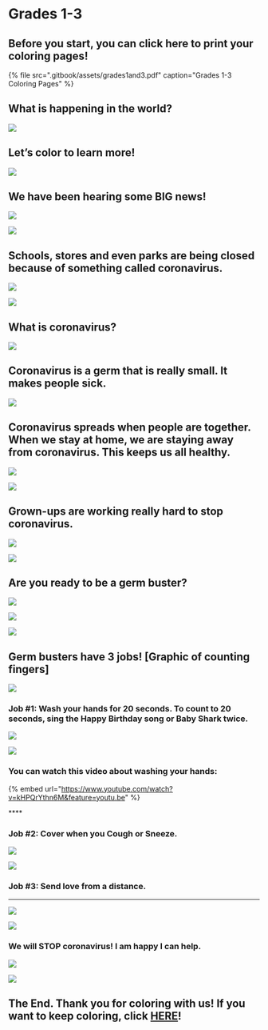 # Grades 1-3

## Before you start, you can click here to print your coloring pages!

{% file src=".gitbook/assets/grades1and3.pdf" caption="Grades 1-3 Coloring Pages" %}

## What is happening in the world?

![](.gitbook/assets/confused-kid.psd)

## **Let’s color to learn more!**

![](.gitbook/assets/drawing.png)

## **We have been hearing some BIG news!** 

![](https://lh5.googleusercontent.com/MAMegjC9JUdIreGp8MQv9JNNcCKSoBSkE93H_v-8ft57QSDsNpel7agkkAdiQv8_V9EMG0lZ28v9BfOtd9DXs8x_Raj5UNPuQQh71rbaITyJy2cOSNpoYOlyR2l7aENcnN2lcNb4)

![](https://lh3.googleusercontent.com/XyIfcqzv-BdEbojxYg2SaCEZLyhCkBEUlCvjUFlmkx4ZSXABwC0HfGdXw6gVxaZ_WBHCvCokwlndHd2GymHMK2oxbrbkvRRnTKPv9-JdKAglVZKbN1uCMfCUEzj_n3Pn3qBthCck)

## **Schools, stores and even parks are being closed because of something called coronavirus.**

![](https://lh5.googleusercontent.com/0E_tOL3pD5uBAm7Ybiu5-PJntgMXS_mSHPnthMV-KEO-Q39tp13d0-_WNHNUpH0gVWT8dPmcUhkh6fFm1Cemd0-p4lgfmI4oNa8t81BvE-iK4bK5PPIw9DksERvUg70gqocRzwNx)

![](https://lh3.googleusercontent.com/XyIfcqzv-BdEbojxYg2SaCEZLyhCkBEUlCvjUFlmkx4ZSXABwC0HfGdXw6gVxaZ_WBHCvCokwlndHd2GymHMK2oxbrbkvRRnTKPv9-JdKAglVZKbN1uCMfCUEzj_n3Pn3qBthCck)

## **What is coronavirus?**

![](.gitbook/assets/confused.png)

## **Coronavirus is a germ that is really small. It makes people sick.**

![](.gitbook/assets/3dgerm.png)

## **Coronavirus spreads when people are together. When we stay at home, we are staying away from coronavirus. This keeps us all healthy.**  

![](https://lh6.googleusercontent.com/YhrpKLVjgsnm7GRNl4vmHS0AFzF2k-8qFjWBIUFKhUVAkDDAEoAWe07bt7lWI39GMIcvQ6SVXfV-sFK70XA4BQbFeyXYrQu0ppfXqVGSYofc2g2F6DqjNNSDskpsT4rsa_hnpQ-M)

![](https://lh3.googleusercontent.com/XyIfcqzv-BdEbojxYg2SaCEZLyhCkBEUlCvjUFlmkx4ZSXABwC0HfGdXw6gVxaZ_WBHCvCokwlndHd2GymHMK2oxbrbkvRRnTKPv9-JdKAglVZKbN1uCMfCUEzj_n3Pn3qBthCck)

## **Grown-ups are working really hard to stop coronavirus.**

![](https://lh6.googleusercontent.com/1nxZZVtW6s8IbKqtakTtaZBWWLj69v8KSN8ymbZInf8d_-EVPa3uZI8Uf9XCjr8_heB9MENbbt6LKgucS_kqX0I5aH8odyNzndp5xP3__RlXwUD5Np_8GAWN6wrpTEPqTVPkqXe0)

![](https://lh3.googleusercontent.com/XyIfcqzv-BdEbojxYg2SaCEZLyhCkBEUlCvjUFlmkx4ZSXABwC0HfGdXw6gVxaZ_WBHCvCokwlndHd2GymHMK2oxbrbkvRRnTKPv9-JdKAglVZKbN1uCMfCUEzj_n3Pn3qBthCck)

## **Are you ready to be a germ buster?**

![](.gitbook/assets/germ-buster.png)

![](https://lh6.googleusercontent.com/icl9Pt5Oi2shc-0uSPqKAmkW9MvAr9XZcC_AxqMjx99E3vmh7QXj0SgMnkPcWn8X_1qBPRninp6WH76pTHhza-jUplVsN-6ZcQT9_yoWr5eqFbtYCbFZamELuc5xoqGCTZKXqVf1)

![](https://lh3.googleusercontent.com/XyIfcqzv-BdEbojxYg2SaCEZLyhCkBEUlCvjUFlmkx4ZSXABwC0HfGdXw6gVxaZ_WBHCvCokwlndHd2GymHMK2oxbrbkvRRnTKPv9-JdKAglVZKbN1uCMfCUEzj_n3Pn3qBthCck)

## **Germ busters have 3 jobs! \[Graphic of counting fingers\]**

![](.gitbook/assets/counting-covid.png)

### **Job \#1: Wash your hands for 20 seconds. To count to 20 seconds, sing the Happy Birthday song or Baby Shark twice.** 

![](https://lh5.googleusercontent.com/fSdJA0R33KXwCdYeTDL9DgfobZKCoERs3PzjAmhzEU1sKpwrPneKT2fuvgNDzHXsugLGKhK_z04R89AfyZSGz3ivREpigohlqkFDfmmiivcI8XT1WZRX6rAaOOAM_x8xxdMZ-RYA)

![](https://lh3.googleusercontent.com/XyIfcqzv-BdEbojxYg2SaCEZLyhCkBEUlCvjUFlmkx4ZSXABwC0HfGdXw6gVxaZ_WBHCvCokwlndHd2GymHMK2oxbrbkvRRnTKPv9-JdKAglVZKbN1uCMfCUEzj_n3Pn3qBthCck)

### **You can watch this video about washing your hands:**

{% embed url="https://www.youtube.com/watch?v=kHPQrYthn6M&feature=youtu.be" %}

\*\*\*\*

### **Job \#2: Cover when you Cough or Sneeze.**

![](https://lh5.googleusercontent.com/Ju2cYq086ScsAEv9ct1Tdl2Z9Kd2gBjwMYmApBwArmgJfpboBGpsylbW2CLJRa4W5C2CoQ0XbzV2DXwqsK0opwx6t8SVVYsNZMPQ3EnkPduLIQ6CkmEVbK4z-E-CNyP0qcSlKqRa)

![](https://lh3.googleusercontent.com/XyIfcqzv-BdEbojxYg2SaCEZLyhCkBEUlCvjUFlmkx4ZSXABwC0HfGdXw6gVxaZ_WBHCvCokwlndHd2GymHMK2oxbrbkvRRnTKPv9-JdKAglVZKbN1uCMfCUEzj_n3Pn3qBthCck)

### **Job \#3: Send love from a distance.**

  ****

![](https://lh3.googleusercontent.com/nXKms_Vfm7jy50c_TE8-_bo2GIM_1NaQF3AtXKIcwcdl113T-_fkgw2PGqtDELatV9G9A6dC71Jr-vBOCVp72ymEtZuVFhXBFdE4BJVaztBCfmE-iySTxfzamprCZKr9EVIFTCUJ)

![](https://lh3.googleusercontent.com/XyIfcqzv-BdEbojxYg2SaCEZLyhCkBEUlCvjUFlmkx4ZSXABwC0HfGdXw6gVxaZ_WBHCvCokwlndHd2GymHMK2oxbrbkvRRnTKPv9-JdKAglVZKbN1uCMfCUEzj_n3Pn3qBthCck)

### **We will STOP coronavirus! I am happy I can help.**

![](https://lh6.googleusercontent.com/Slu3sceW8FUlaR7MepDl1eTsKsrsSUDEopMgwgl26ArjWhfsXwWMMCMFr4AQ5hLm79Wf7RynEUSkKxTI9Cr-n_nJPUgMtCj217_0m27lLc2leoM0VzjwQGl5xe32BoPxA20JxmlC)

![](https://lh3.googleusercontent.com/XyIfcqzv-BdEbojxYg2SaCEZLyhCkBEUlCvjUFlmkx4ZSXABwC0HfGdXw6gVxaZ_WBHCvCokwlndHd2GymHMK2oxbrbkvRRnTKPv9-JdKAglVZKbN1uCMfCUEzj_n3Pn3qBthCck)

## **The End. Thank you for coloring with us! If you want to keep coloring, click** [**HERE**](https://www.coloringforcovid.com/)**!**  

